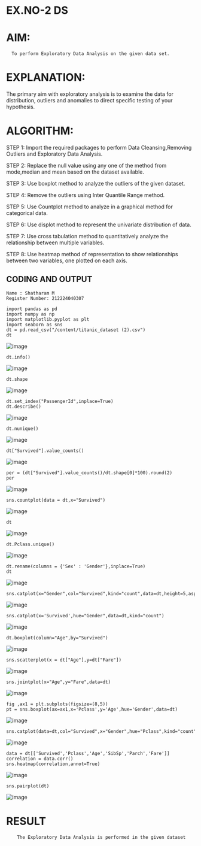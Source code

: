 # EX.NO-2 DS
# AIM:
      To perform Exploratory Data Analysis on the given data set.
      
# EXPLANATION:
  The primary aim with exploratory analysis is to examine the data for distribution, outliers and anomalies to direct specific testing of your hypothesis.
  
# ALGORITHM:
STEP 1: Import the required packages to perform Data Cleansing,Removing Outliers and Exploratory Data Analysis.

STEP 2: Replace the null value using any one of the method from mode,median and mean based on the dataset available.

STEP 3: Use boxplot method to analyze the outliers of the given dataset.

STEP 4: Remove the outliers using Inter Quantile Range method.

STEP 5: Use Countplot method to analyze in a graphical method for categorical data.

STEP 6: Use displot method to represent the univariate distribution of data.

STEP 7: Use cross tabulation method to quantitatively analyze the relationship between multiple variables.

STEP 8: Use heatmap method of representation to show relationships between two variables, one plotted on each axis.

## CODING AND OUTPUT
```
Name : Shatharam M
Register Number: 212224040307
```
```
import pandas as pd
import numpy as np
import matplotlib.pyplot as plt
import seaborn as sns
dt = pd.read_csv("/content/titanic_dataset (2).csv")
dt
```
![image](https://github.com/user-attachments/assets/1060d834-730d-4915-9dc2-e42839c2ba6a)
```
dt.info()
```
![image](https://github.com/user-attachments/assets/8d7fb573-26a9-41fd-b04f-461127ceef48)
```
dt.shape
```
![image](https://github.com/user-attachments/assets/32156650-0ff4-44a8-b2aa-c7a9dc1041eb)
```
dt.set_index("PassengerId",inplace=True)
dt.describe()
```
![image](https://github.com/user-attachments/assets/909842ca-24bf-4196-ab19-08db28aa0cb1)
```
dt.nunique()
```
![image](https://github.com/user-attachments/assets/7420fb06-a8a7-4b7e-9963-068e2b8ffe34)
```
dt["Survived"].value_counts()
```
![image](https://github.com/user-attachments/assets/8ba9a30e-25f5-4c8d-aac8-42e64bd5575d)
```
per = (dt["Survived"].value_counts()/dt.shape[0]*100).round(2)
per
```
![image](https://github.com/user-attachments/assets/060c82aa-46ae-4d37-9bc3-9f999577ea33)
```
sns.countplot(data = dt,x="Survived")
```
![image](https://github.com/user-attachments/assets/28d7a87a-a0e3-464d-934e-21600406a427)
```
dt
```
![image](https://github.com/user-attachments/assets/4126790c-6278-48c4-b540-135293d88e8d)
```
dt.Pclass.unique()
```
![image](https://github.com/user-attachments/assets/4e5395eb-471a-4e35-bb81-7268dd4efaa3)
```
dt.rename(columns = {'Sex' : 'Gender'},inplace=True)
dt
```
![image](https://github.com/user-attachments/assets/1b97908e-606d-410f-9c8a-a56d4560a8f5)
```
sns.catplot(x="Gender",col="Survived",kind="count",data=dt,height=5,aspect=.7)
```
![image](https://github.com/user-attachments/assets/ec4ad13e-a64b-45db-8958-c59c0ad6c54c)
```
sns.catplot(x='Survived',hue="Gender",data=dt,kind="count")
```
![image](https://github.com/user-attachments/assets/c8d06102-825c-4c9d-a764-3c36841ab633)
```
dt.boxplot(column="Age",by="Survived")
```
![image](https://github.com/user-attachments/assets/d7dff06a-e560-4b57-acd0-25f6ce512a47)
```
sns.scatterplot(x = dt["Age"],y=dt["Fare"])
```
![image](https://github.com/user-attachments/assets/0e8a74ba-3d4d-48fd-a656-86a7b7a7ed35)
```
sns.jointplot(x="Age",y="Fare",data=dt)
```
![image](https://github.com/user-attachments/assets/d8ab53f7-da92-42c8-a3fb-880e7c47cf73)
```
fig ,ax1 = plt.subplots(figsize=(8,5))
pt = sns.boxplot(ax=ax1,x='Pclass',y='Age',hue='Gender',data=dt)
```
![image](https://github.com/user-attachments/assets/74a33e00-4afc-472e-b893-b09698ddc2fb)
```
sns.catplot(data=dt,col="Survived",x="Gender",hue="Pclass",kind="count")
```
![image](https://github.com/user-attachments/assets/284ab95d-9f92-41a0-9a93-7c6829b36c23)
```
data = dt[['Survived','Pclass','Age','SibSp','Parch','Fare']]
correlation = data.corr()
sns.heatmap(correlation,annot=True)
```
![image](https://github.com/user-attachments/assets/3bb0756d-ed10-4998-b928-2afba11497a4)
```
sns.pairplot(dt)
```
![image](https://github.com/user-attachments/assets/c93a0590-f2f0-43d7-b573-d826ca6a4c3c)

# RESULT
        The Exploratory Data Analysis is performed in the given dataset
